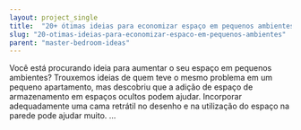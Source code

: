 ```yaml
---
layout: project_single
title:  "20+ ótimas ideias para economizar espaço em pequenos ambientes"
slug: "20-otimas-ideias-para-economizar-espaco-em-pequenos-ambientes"
parent: "master-bedroom-ideas"
---
```

Você está procurando ideia para aumentar o seu espaço em pequenos ambientes? Trouxemos ideias de quem teve o mesmo problema em um pequeno apartamento, mas descobriu que a adição de espaço de armazenamento em espaços ocultos podem ajudar. Incorporar adequadamente uma cama retrátil no desenho e na utilização do espaço na parede pode ajudar muito. …